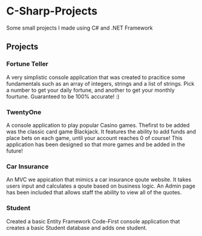 # C-Sharp-Projects
Some small projects I made using C# and .NET Framework

## Projects

### Fortune Teller 
A very simplistic console application that was created to pracitice some fundamentals such as an array of integers, strings and a list of strings. Pick a number to get your daily fortune, and another to get your monthly fourtune. Guaranteed to be 100% accurate! :)

### TwentyOne
A console application to play popular Casino games. Thefirst to be added was the classic card game Blackjack. It features the ability to add funds and place bets on each game, until your account reaches 0 of course! This application has been designed so that more games and be added in the future!

### Car Insurance
An MVC we appication that mimics a car insurance qoute website. It takes users input and calculates a qoute based on business logic. An Admin page has been included that allows staff the ability to view all of the quotes.

### Student
Created a basic Entity Framework Code-First console application that creates a basic Student database and adds one student.

